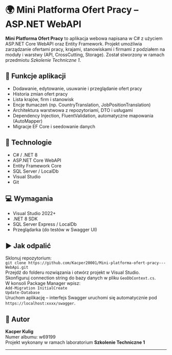 # 🌍 Mini Platforma Ofert Pracy – ASP.NET WebAPI

**Mini Platforma Ofert Pracy** to aplikacja webowa napisana w C# z użyciem ASP.NET Core WebAPI oraz Entity Framework. Projekt umożliwia zarządzanie ofertami pracy, krajami, stanowiskami i firmami z podziałem na moduły i warstwy (API, CrossCutting, Storage). Został stworzony w ramach przedmiotu *Szkolenie Techniczne 1*.

## 🔧 Funkcje aplikacji

- Dodawanie, edytowanie, usuwanie i przeglądanie ofert pracy
- Historia zmian ofert pracy
- Lista krajów, firm i stanowisk
- Encje tłumaczeń (np. CountryTranslation, JobPositionTranslation)
- Architektura warstwowa z repozytoriami, DTO i usługami
- Dependency Injection, FluentValidation, automatyczne mapowania (AutoMapper)
- Migracje EF Core i seedowanie danych

## 🧱 Technologie

- C# / .NET 8
- ASP.NET Core WebAPI
- Entity Framework Core
- SQL Server / LocalDb
- Visual Studio
- Git

## 💻 Wymagania

- Visual Studio 2022+
- .NET 8 SDK
- SQL Server Express / LocalDb
- Przeglądarka (do testów w Swagger UI)

## ▶️ Jak odpalić

Sklonuj repozytorium:  
`git clone https://github.com/Kacper20001/Mini-platforma-ofert-pracy---WebApi.git`  
Przejdź do folderu rozwiązania i otwórz projekt w Visual Studio.  
Skonfiguruj connection string do bazy danych w pliku `GeoDbContext.cs`.  
W konsoli Package Manager wpisz:  
`Add-Migration InitialCreate`  
`Update-Database`  
Uruchom aplikację – interfejs Swagger uruchomi się automatycznie pod `https://localhost:xxxx/swagger`.

## 🧠 Autor

**Kacper Kulig**  
Numer albumu: w69199  
Projekt wykonany w ramach laboratorium **Szkolenie Techniczne 1**

---
